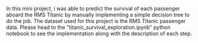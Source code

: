 
In this mini project, i was able to predict the survival of each passenger aboard the RMS Titanic by manually implementing a simple decision tree to do the job.
The dataset used for this project is the RMS Titanic passenger data.
Please head to the "titanic_survival_exploration.ipynb" python notebook to see the implementation along with the description of each step.

